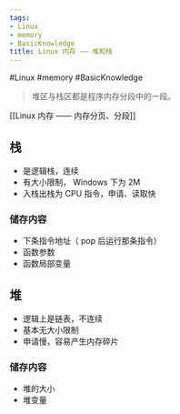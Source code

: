 ```yaml
---
tags:
- Linux
- memory
- BasicKnowledge
title: Linux 内存 —— 堆和栈
---
```


#Linux #memory #BasicKnowledge 

> 堆区与栈区都是程序内存分段中的一段。

[[Linux 内存 —— 内存分页、分段]]

## 栈

- 是逻辑栈，连续
- 有大小限制， Windows 下为 2M
- 入栈出栈为 CPU 指令，申请、读取快

### 储存内容

- 下条指令地址（ pop 后运行那条指令）
- 函数参数
- 函数局部变量

## 堆

- 逻辑上是链表，不连续
- 基本无大小限制
- 申请慢，容易产生内存碎片

### 储存内容

- 堆的大小
- 堆变量